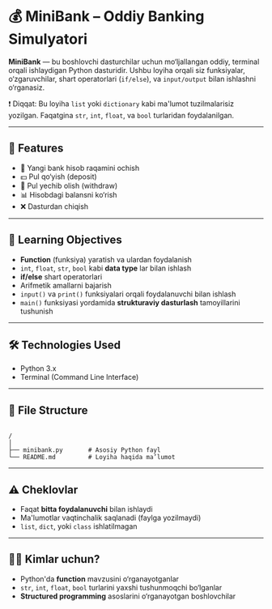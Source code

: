 # 💰 MiniBank – Oddiy Banking Simulyatori

**MiniBank** — bu boshlovchi dasturchilar uchun mo‘ljallangan oddiy, terminal orqali ishlaydigan Python dasturidir. Ushbu loyiha orqali siz funksiyalar, o‘zgaruvchilar, shart operatorlari (`if/else`), va `input/output` bilan ishlashni o‘rganasiz.

❗ Diqqat: Bu loyiha `list` yoki `dictionary` kabi ma'lumot tuzilmalarisiz yozilgan. Faqatgina `str`, `int`, `float`, va `bool` turlaridan foydalanilgan.

---

## 🚀 Features

- 🏦 Yangi bank hisob raqamini ochish
- 💵 Pul qo‘yish (deposit)
- 🏧 Pul yechib olish (withdraw)
- 📊 Hisobdagi balansni ko‘rish
- ❌ Dasturdan chiqish

---

## 🎯 Learning Objectives

- **Function** (funksiya) yaratish va ulardan foydalanish
- `int`, `float`, `str`, `bool` kabi **data type** lar bilan ishlash
- **if/else** shart operatorlari
- Arifmetik amallarni bajarish
- `input()` va `print()` funksiyalari orqali foydalanuvchi bilan ishlash
- `main()` funksiyasi yordamida **strukturaviy dasturlash** tamoyillarini tushunish

---

## 🛠 Technologies Used

- Python 3.x
- Terminal (Command Line Interface)

---

## 📂 File Structure

```

/
│
├── minibank.py       # Asosiy Python fayl
└── README.md         # Loyiha haqida ma’lumot

```

---

## ⚠️ Cheklovlar

- Faqat **bitta foydalanuvchi** bilan ishlaydi
- Ma'lumotlar vaqtinchalik saqlanadi (faylga yozilmaydi)
- `list`, `dict`, yoki `class` ishlatilmagan

---

## 👨‍🎓 Kimlar uchun?

- Python'da **function** mavzusini o‘rganayotganlar
- `str`, `int`, `float`, `bool` turlarini yaxshi tushunmoqchi bo‘lganlar
- **Structured programming** asoslarini o‘rganayotgan boshlovchilar
